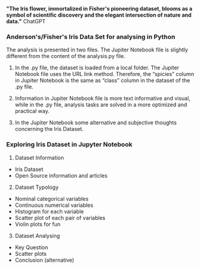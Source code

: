 **"The Iris flower, immortalized in Fisher's pioneering dataset, blooms as a symbol of scientific discovery and the elegant intersection of nature and data."** ChatGPT

### Anderson's/Fisher's Iris Data Set for analysing in Python

The analysis is presented in two files. The Jupiter Notebook file is slightly different from the content of the analysis.py file. 
1. In the .py file, the dataset is loaded from a local folder. The Jupiter Notebook file uses the URL link method. Therefore, the “spicies” column in Jupiter Notebook is the same as “class” column in the dataset of the .py file.

2. Information in Jupiter Notebook file is more text informative and visual, while in the .py file, analysis tasks are solved in a more optimized and practical way.

3. In the Jupiter Notebook some alternative and subjective thoughts concerning the Iris Dataset.

### Exploring Iris Dataset in Jupyter Notebook

1. Dataset Information

- Iris Dataset
- Open Source information and articles

2. Dataset Typology

- Nominal categorical variables
- Continuous numerical variables
- Histogram for each variable
- Scatter plot of each pair of variables
- Violin plots for fun

3. Dataset Analysing

- Key Question
- Scatter plots
- Conclusion (alternative)